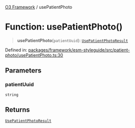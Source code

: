 [O3 Framework](../API.md) / usePatientPhoto

# Function: usePatientPhoto()

> **usePatientPhoto**(`patientUuid`): [`UsePatientPhotoResult`](../interfaces/UsePatientPhotoResult.md)

Defined in: [packages/framework/esm-styleguide/src/patient-photo/usePatientPhoto.ts:30](https://github.com/UjjawalPrabhat/openmrs-esm-core/blob/main/packages/framework/esm-styleguide/src/patient-photo/usePatientPhoto.ts#L30)

## Parameters

### patientUuid

`string`

## Returns

[`UsePatientPhotoResult`](../interfaces/UsePatientPhotoResult.md)
